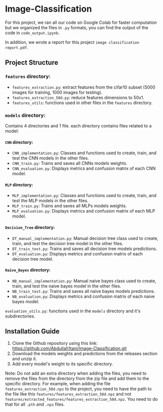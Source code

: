 # Image-Classification

For this project, we ran all our code on Google Colab for faster computation but we organized the files in `.py` formats, you can find the output of the code in `code_output.ipynb`. 

In addition, we wrote a report for this project `image classification report.pdf`.

## Project Structure

### `features` directory: 

- `features_extraction.py`: extract features from the cifar10 subset (5000 images for training, 1000 images for testing).
- `features_extraction_50d.py`: reduce features dimensions to 50x1.
- `features_utils`: functions used in other files in the `features` directory.

### `models` directory:
Contains 4 directories and 1 file. each directory contains files related to a model:

#### `CNN` directory:
- `CNN_implementation.py`: Classes and functions used to create, train, and test the CNN models in the other files.
- `CNN_train.py`: Trains and saves all CNNs models weights.
- `CNN_evaluation.py`: Displays metrics and confusion matrix of each CNN model.

#### `MLP` directory:
- `MLP_implementation.py`: Classes and functions used to create, train, and test the MLP models in the other files.
- `MLP_train.py`: Trains and saves all MLPs models weights.
- `MLP_evaluation.py`: Displays metrics and confusion matrix of each MLP model.

#### `Decision_Tree` directory:
- `DT_manual_implementation.py`: Manual decision tree class used to create, train, and test the decision tree model in the other files.
- `DT_train_test.py`: Trains and saves all decision tree models predictions.
- `DT_evaluation.py`: Displays metrics and confusion matrix of each decision tree model.

#### `Naive_Bayes` directory:
- `NB_manual_implementation.py`: Manual naive bayes class used to create, train, and test the naive bayes model in the other files.
- `NB_train_test.py`: Trains and saves all naive bayes models predictions.
- `NB_evaluation.py`: Displays metrics and confusion matrix of each naive bayes model.

`evaluation_utils.py`: functions used in the `models` directory and it's subdirectories.

## Installation Guide
1. Clone the Github repository using this link: https://github.com/Abdullah1tani/Image-Classification.git
2. Download the models weights and predictions from the releases section and unzip it.
3. Add every model's weight to its specific directory.

Note: Do not add an extra directory when adding the files, you need to remove the files from the directory from the zip file and add them to the specific directory. For example, when adding the file `features_extraction_50d.npz` to the project, you need to have the path to the file like this `features/features_extraction_50d.npz` and not `features/extracted_features/features_extraction_50d.npz`. You need to do that for all `.pth` and `.npz` files.
